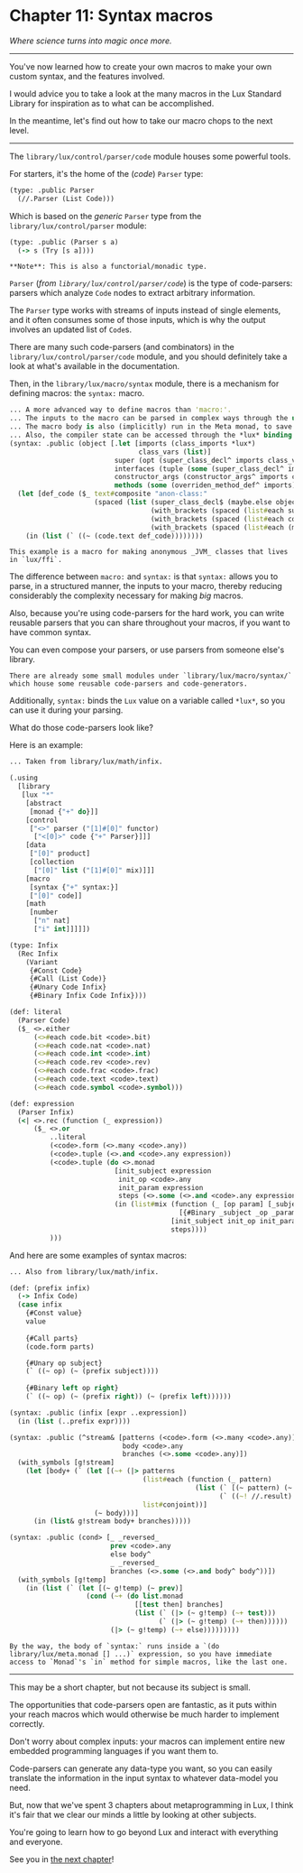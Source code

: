 # Chapter 11: Syntax macros

_Where science turns into magic once more._

---

You've now learned how to create your own macros to make your own custom syntax, and the features involved.

I would advice you to take a look at the many macros in the Lux Standard Library for inspiration as to what can be accomplished.

In the meantime, let's find out how to take our macro chops to the next level.

---

The `library/lux/control/parser/code` module houses some powerful tools.

For starters, it's the home of the (_code_) `Parser` type:

```clojure
(type: .public Parser
  (//.Parser (List Code)))
```

Which is based on the _generic_ `Parser` type from the `library/lux/control/parser` module:

```clojure
(type: .public (Parser s a)
  (-> s (Try [s a])))
```

	**Note**: This is also a functorial/monadic type.

`Parser` (_from `library/lux/control/parser/code`_) is the type of code-parsers: parsers which analyze `Code` nodes to extract arbitrary information.

The `Parser` type works with streams of inputs instead of single elements, and it often consumes some of those inputs, which is why the output involves an updated list of `Code`s.

There are many such code-parsers (and combinators) in the `library/lux/control/parser/code` module, and you should definitely take a look at what's available in the documentation.

Then, in the `library/lux/macro/syntax` module, there is a mechanism for defining macros: the `syntax:` macro.

```clojure
... A more advanced way to define macros than 'macro:'.
... The inputs to the macro can be parsed in complex ways through the use of syntax parsers.
... The macro body is also (implicitly) run in the Meta monad, to save some typing.
... Also, the compiler state can be accessed through the *lux* binding.
(syntax: .public (object [.let [imports (class_imports *lux*)
                                class_vars (list)]
                          super (opt (super_class_decl^ imports class_vars))
                          interfaces (tuple (some (super_class_decl^ imports class_vars)))
                          constructor_args (constructor_args^ imports class_vars)
                          methods (some (overriden_method_def^ imports))])
  (let [def_code ($_ text#composite "anon-class:"
                     (spaced (list (super_class_decl$ (maybe.else object_super_class super))
                                   (with_brackets (spaced (list#each super_class_decl$ interfaces)))
                                   (with_brackets (spaced (list#each constructor_arg$ constructor_args)))
                                   (with_brackets (spaced (list#each (method_def$ id) methods))))))]
    (in (list (` ((~ (code.text def_code))))))))
```

	This example is a macro for making anonymous _JVM_ classes that lives in `lux/ffi`.

The difference between `macro:` and `syntax:` is that `syntax:` allows you to parse, in a structured manner, the inputs to your macro, thereby reducing considerably the complexity necessary for making _big_ macros.

Also, because you're using code-parsers for the hard work, you can write reusable parsers that you can share throughout your macros, if you want to have common syntax.

You can even compose your parsers, or use parsers from someone else's library.

	There are already some small modules under `library/lux/macro/syntax/` which house some reusable code-parsers and code-generators.

Additionally, `syntax:` binds the `Lux` value on a variable called `*lux*`, so you can use it during your parsing.

What do those code-parsers look like?

Here is an example:

```clojure
... Taken from library/lux/math/infix.

(.using
  [library
   [lux "*"
    [abstract
     [monad {"+" do}]]
    [control
     ["<>" parser ("[1]#[0]" functor)
      ["<[0]>" code {"+" Parser}]]]
    [data
     ["[0]" product]
     [collection
      ["[0]" list ("[1]#[0]" mix)]]]
    [macro
     [syntax {"+" syntax:}]
     ["[0]" code]]
    [math
     [number
      ["n" nat]
      ["i" int]]]]])

(type: Infix
  (Rec Infix
    (Variant
     {#Const Code}
     {#Call (List Code)}
     {#Unary Code Infix}
     {#Binary Infix Code Infix})))

(def: literal
  (Parser Code)
  ($_ <>.either
      (<>#each code.bit <code>.bit)
      (<>#each code.nat <code>.nat)
      (<>#each code.int <code>.int)
      (<>#each code.rev <code>.rev)
      (<>#each code.frac <code>.frac)
      (<>#each code.text <code>.text)
      (<>#each code.symbol <code>.symbol)))

(def: expression
  (Parser Infix)
  (<| <>.rec (function (_ expression))
      ($_ <>.or
          ..literal
          (<code>.form (<>.many <code>.any))
          (<code>.tuple (<>.and <code>.any expression))
          (<code>.tuple (do <>.monad
                          [init_subject expression
                           init_op <code>.any
                           init_param expression
                           steps (<>.some (<>.and <code>.any expression))]
                          (in (list#mix (function (_ [op param] [_subject _op _param])
                                          [{#Binary _subject _op _param} op param])
                                        [init_subject init_op init_param]
                                        steps))))
          )))
```

And here are some examples of syntax macros:

```clojure
... Also from library/lux/math/infix.

(def: (prefix infix)
  (-> Infix Code)
  (case infix
    {#Const value}
    value
    
    {#Call parts}
    (code.form parts)

    {#Unary op subject}
    (` ((~ op) (~ (prefix subject))))
    
    {#Binary left op right}
    (` ((~ op) (~ (prefix right)) (~ (prefix left))))))

(syntax: .public (infix [expr ..expression])
  (in (list (..prefix expr))))
```

```clojure
(syntax: .public (^stream& [patterns (<code>.form (<>.many <code>.any))
                            body <code>.any
                            branches (<>.some <code>.any)])
  (with_symbols [g!stream]
    (let [body+ (` (let [(~+ (|> patterns
                                 (list#each (function (_ pattern)
                                              (list (` [(~ pattern) (~ g!stream)])
                                                    (` ((~! //.result) (~ g!stream))))))
                                 list#conjoint))]
                     (~ body)))]
      (in (list& g!stream body+ branches)))))
```

```clojure
(syntax: .public (cond> [_ _reversed_
                         prev <code>.any
                         else body^
                         _ _reversed_
                         branches (<>.some (<>.and body^ body^))])
  (with_symbols [g!temp]
    (in (list (` (let [(~ g!temp) (~ prev)]
                   (cond (~+ (do list.monad
                               [[test then] branches]
                               (list (` (|> (~ g!temp) (~+ test)))
                                     (` (|> (~ g!temp) (~+ then))))))
                         (|> (~ g!temp) (~+ else)))))))))
```

	By the way, the body of `syntax:` runs inside a `(do library/lux/meta.monad [] ...)` expression, so you have immediate access to `Monad`'s `in` method for simple macros, like the last one.

---

This may be a short chapter, but not because its subject is small.

The opportunities that code-parsers open are fantastic, as it puts within your reach macros which would otherwise be much harder to implement correctly.

Don't worry about complex inputs: your macros can implement entire new embedded programming languages if you want them to.

Code-parsers can generate any data-type you want, so you can easily translate the information in the input syntax to whatever data-model you need.

But, now that we've spent 3 chapters about metaprogramming in Lux, I think it's fair that we clear our minds a little by looking at other subjects.

You're going to learn how to go beyond Lux and interact with everything and everyone.

See you in [the next chapter](chapter_12.md)!

